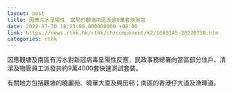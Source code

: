 ```yaml
---
layout: post
title: 因應污水呈陽性　當局於觀塘南區派逾9萬套快測包
date: 2022-07-30 18:23:08.000000000 +08:00
link: https://news.rthk.hk/rthk/ch/component/k2/1660145-20220730.htm
categories: rthk
---
```


因應觀塘及南區有污水對新冠病毒呈陽性反應，民政事務總署向當區部分住戶、清潔及物管員工派發共約9萬4000套快速測試套裝。

有關地方包括觀塘的曉麗苑、曉華大廈及興田邨；南區的香港仔大道及漁暉道。
